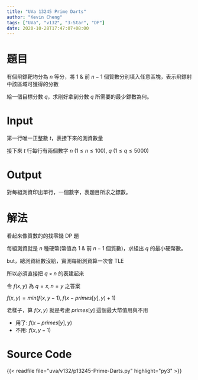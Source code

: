 ```yaml
---
title: "UVa 13245 Prime Darts"
author: "Kevin Cheng"
tags: ["UVa", "v132", "3-Star", "DP"]
date: 2020-10-28T17:47:07+08:00
---
```


# 題目
有個飛鏢靶均分為 $n$ 等分，將 $1$ & 前 $n - 1$ 個質數分別填入任意區塊，表示飛鏢射中該區域可獲得的分數

給一個目標分數 $q$，求剛好拿到分數 $q$ 所需要的最少鏢數為何。

<!--more-->

# Input
第一行唯一正整數 $t$，表接下來的測資數量

接下來 $t$ 行每行有兩個數字 $n$ ($1 \leq n \leq 100$), $q$ ($1 \leq q \leq 5000$)

# Output
對每組測資印出單行，一個數字，表題目所求之鏢數。

# 解法
看起來像質數的的找零錢 DP 題

每組測資就是 $n$ 種硬幣(幣值為 $1$ & 前 $n - 1$ 個質數)，求組出 $q$ 的最小硬幣數。

but，總測資組數沒給，實測每組測資算一次會 TLE

所以必須直接把 $q \times n$ 的表建起來

令 $f(x, y)$ 為 $q = x, n = y$ 之答案

$f(x, y) = min(f(x, y - 1), f(x - primes[y], y) + 1)$

老樣子，算 $f(x, y)$ 就是考慮 $primes[y]$ 這個最大幣值用與不用

* 用了: $f(x - primes[y], y)$
* 不用: $f(x, y-1)$

# Source Code

{{< readfile file="uva/v132/p13245-Prime-Darts.py" highlight="py3" >}}
